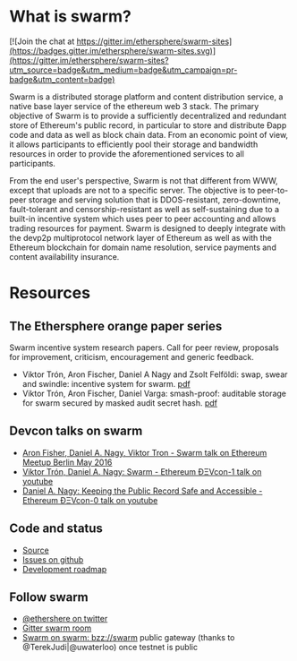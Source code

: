 # What is swarm?

[![Join the chat at https://gitter.im/ethersphere/swarm-sites](https://badges.gitter.im/ethersphere/swarm-sites.svg)](https://gitter.im/ethersphere/swarm-sites?utm_source=badge&utm_medium=badge&utm_campaign=pr-badge&utm_content=badge)

Swarm is a distributed storage platform and content distribution service, a native base layer service of the ethereum web 3 stack. The primary objective of Swarm is to provide a sufficiently decentralized and redundant store of Ethereum's public record, in particular to store and distribute Đapp code and data as well as block chain data. From an economic point of view, it allows participants to efficiently pool their storage and bandwidth resources in order to provide the aforementioned services to all participants.

From the end user's perspective, Swarm is not that different from WWW, except that uploads are not to a specific server. The objective is to peer-to-peer storage and serving solution that is DDOS-resistant, zero-downtime, fault-tolerant and censorship-resistant as well as self-sustaining due to a built-in incentive system which uses peer to peer accounting and allows trading resources for payment. Swarm is designed to deeply integrate with the devp2p multiprotocol network layer of Ethereum as well as with the Ethereum blockchain for domain name resolution, service payments and content availability insurance. 

# Resources

## The Ethersphere orange paper series

Swarm incentive system research papers. Call for peer review, proposals for improvement, criticism, encouragement and generic feedback.

* Viktor Trón, Aron Fischer, Daniel A Nagy and Zsolt Felföldi: swap, swear and swindle: incentive system for swarm. [pdf](http://swarm-gateways.net/bzz:/theswarm.eth/ethersphere/orange-papers/1/sw%5E3.pdf)
* Viktor Trón, Aron Fischer, Daniel Varga: smash-proof: auditable storage for swarm secured by masked audit secret hash. [pdf](http://swarm-gateways.net/bzz:/theswarm.eth/ethersphere/orange-papers/2/smash.pdf)


## Devcon talks on swarm

* [Aron Fisher, Daniel A. Nagy, Viktor Tron - Swarm talk on Ethereum Meetup Berlin May 2016](https://www.youtube.com/watch?v=Y9kch84cbPA)
* [Viktor Trón, Daniel A. Nagy: Swarm - Ethereum ÐΞVcon-1 talk on youtube](https://www.youtube.com/watch?v=VOC45AgZG5Q)
* [Daniel A. Nagy: Keeping the Public Record Safe and Accessible - Ethereum ÐΞVcon-0 talk on youtube](https://www.youtube.com/watch?v=QzYZQ03ON2o&list=PLJqWcTqh_zKEjpSej3ddtDOKPRGl_7MhS)

## Code and status

* [Source](https://github.com/ethersphere/go-ethereum/tree/master/swarm)
* [Issues on github](https://github.com/ethersphere/go-ethereum/issues)
* [Development roadmap](https://github.com/ethereum/go-ethereum/wiki/swarm-roadmap)

## Follow swarm 

* [@ethershere on twitter](https://twitter.com/ethersphere)
* [Gitter swarm room](https://gitter.im/ethereum/swarm) 
* [Swarm on swarm: bzz://swarm](http://swarm-gateways.net/bzz:/theswarm.eth/) public gateway (thanks to  @TerekJudi|@uwaterloo) once testnet is public
